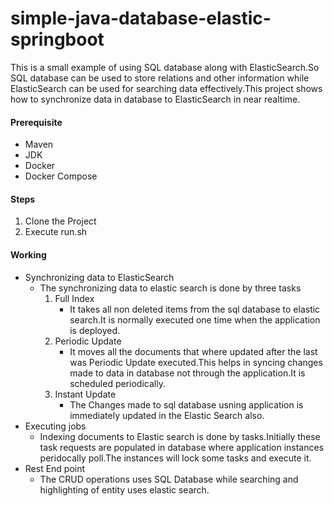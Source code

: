 # simple-java-database-elastic-springboot
This is a small example of using SQL database along with ElasticSearch.So SQL database can be used to store relations and other information while ElasticSearch can be used for 
searching data effectively.This project  shows how  to synchronize data in database to ElasticSearch in near realtime.

#### Prerequisite
- Maven
- JDK
- Docker
- Docker Compose
#### Steps
1. Clone the Project
2. Execute run.sh

#### Working
- Synchronizing data to ElasticSearch
  - The synchronizing data  to elastic search is done by three tasks
    1. Full Index 
       - It takes all non deleted items from the sql database to elastic search.It is normally executed one time when the application is deployed.
    2. Periodic Update
       - It moves all the documents that where updated after the last was Periodic Update executed.This helps in syncing changes made to data in database not through
the application.It is scheduled periodically.
    3. Instant Update
       - The Changes made to sql database usning application is immediately updated in the Elastic Search also.
- Executing jobs
  - Indexing documents to Elastic search is done by tasks.Initially these task requests are populated in database where application instances peridocally poll.The 
  instances will lock some tasks and execute it.
- Rest End point
  - The CRUD operations uses SQL Database while searching and highlighting of entity uses elastic search.
